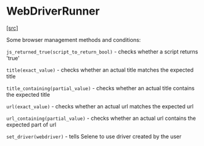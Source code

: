 # WebDriverRunner

[ [src] ](https://github.com/yashaka/selene/blob/master/selene/conditions.py)

Some browser management methods and conditions:

```js_returned_true(script_to_return_bool)``` - checks whether a script returns 'true'

```title(exact_value)``` - checks whether an actual title matches the expected title

```title_containing(partial_value)``` - checks whether an actual title contains the expected title

```url(exact_value)``` - checks whether an actual url matches the expected url

```url_containing(partial_value)``` - checks whether an actual url contains the expected part of url

```set_driver(webdriver)``` - tells Selene to use driver created by the user
